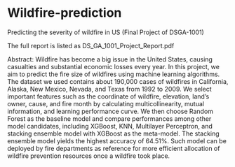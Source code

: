 # Wildfire-prediction
Predicting the severity of wildfire in US (Final Project of DSGA-1001)

The full report is listed as DS_GA_1001_Project_Report.pdf

Abstract:
Wildfire has become a big issue in the United States,
causing casualties and substantial economic losses every year. In
this project, we aim to predict the fire size of wildfires using
machine learning algorithms. The dataset we used contains about
190,000 cases of wildfires in California, Alaska, New Mexico,
Nevada, and Texas from 1992 to 2009. We select important
features such as the coordinate of wildfire, elevation, land’s
owner, cause, and fire month by calculating multicollinearity,
mutual information, and learning performance curve. We then
choose Random Forest as the baseline model and compare
performances among other model candidates, including XGBoost,
KNN, Multilayer Perceptron, and stacking ensemble model with
XGBoost as the meta-model. The stacking ensemble model yields
the highest accuracy of 64.51%. Such model can be deployed
by fire departments as reference for more efficient allocation of
wildfire prevention resources once a wildfire took place.

